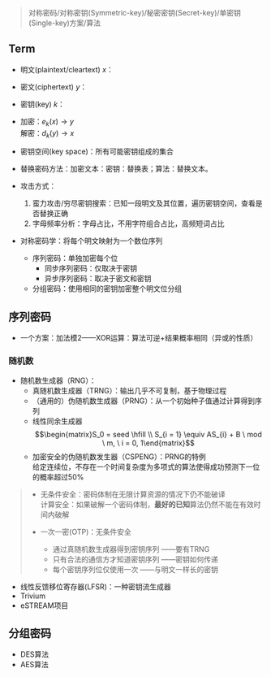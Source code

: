 >对称密码/对称密钥(Symmetric-key)/秘密密钥(Secret-key)/单密钥(Single-key)方案/算法

## Term

+ 明文(plaintext/cleartext) $x$：
+ 密文(ciphertext) $y$：
+ 密钥(key) $k$：
+ 加密：$e_k(x) \rightarrow y$  
	解密：$d_k(y) \rightarrow x$
+ 密钥空间(key space)：所有可能密钥组成的集合

+ 替换密码方法：加密文本：密钥：替换表；算法：替换文本。

+ 攻击方式：
	1. 蛮力攻击/穷尽密钥搜索：已知一段明文及其位置，遍历密钥空间，查看是否替换正确
	2. 字母频率分析：字母占比，不用字符组合占比，高频短词占比

+ 对称密码学：将每个明文映射为一个数位序列
	+ 序列密码：单独加密每个位
		+ 同步序列密码：仅取决于密钥
		+ 异步序列密码：取决于密文和密钥
	+ 分组密码：使用相同的密钥加密整个明文位分组

## 序列密码

+ 一个方案：加法模2——XOR运算：算法可逆+结果概率相同（异或的性质）

### 随机数

+ 随机数生成器（RNG）：
	+ 真随机数生成器（TRNG）：输出几乎不可复制，基于物理过程
	+ （通用的）伪随机数生成器（PRNG）：从一个初始种子值通过计算得到序列
	+ 线性同余生成器$$\begin{matrix}S_0 = seed \hfill \\ S_{i = 1} \equiv AS_{i} + B \ mod \  m, \ i = 0, 1\end{matrix}$$
	+ 加密安全的伪随机数发生器（CSPENG）：PRNG的特例  
		给定连续位，不存在一个时间复杂度为多项式的算法使得成功预测下一位的概率超过50%

>+ 无条件安全：密码体制在无限计算资源的情况下仍不能破译  
>	计算安全：如果破解一个密码体制，**最好的已知**算法仍然不能在有效时间内破解
>
>+ 一次一密(OTP)：无条件安全
>	+ 通过真随机数生成器得到密钥序列  ——要有TRNG
>	+ 只有合法的通信方才知道密钥序列  ——密钥如何传递
>	+ 每个密钥序列位仅使用一次             ——与明文一样长的密钥

+ 线性反馈移位寄存器(LFSR)：一种密钥流生成器
+ Trivium
+ eSTREAM项目

## 分组密码

+ DES算法
+ AES算法
